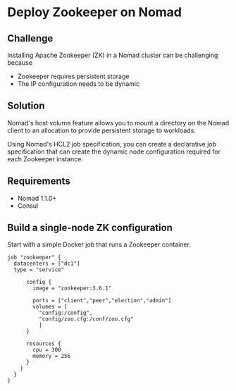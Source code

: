 # Deploy Zookeeper on Nomad

## Challenge

Installing Apache Zookeeper (ZK) in a Nomad cluster can be challenging because

- Zookeeper requires persistent storage
- The IP configuration needs to be dynamic

## Solution

Nomad's host volume feature allows you to mount a directory on the Nomad client to an allocation to provide persistent storage to workloads.

Using Nomad's HCL2 job specification, you can create a declarative job
specification that can create the dynamic node configuration required for each
Zookeeper instance.

## Requirements

- Nomad 1.1.0+
- Consul

## Build a single-node ZK configuration

Start with a simple Docker job that runs a Zookeeper container.



```hcl
job "zookeeper" {
  datacenters = ["dc1"]
  type = "service"

      config {
        image = "zookeeper:3.6.1"

        ports = ["client","peer","election","admin"]
        volumes = [
          "config:/config",
          "config/zoo.cfg:/conf/zoo.cfg"
          ]
      }

      resources {
        cpu = 300
        memory = 256
      }
    }
  }
}

```
